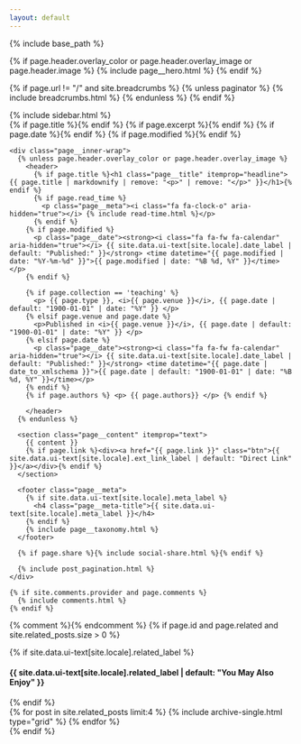 ```yaml
---
layout: default
---
```


{% include base_path %}

{% if page.header.overlay_color or page.header.overlay_image or page.header.image %}
  {% include page__hero.html %}
{% endif %}

{% if page.url != "/" and site.breadcrumbs %}
  {% unless paginator %}
    {% include breadcrumbs.html %}
  {% endunless %}
{% endif %}

<div id="main" role="main">
  {% include sidebar.html %}

  <article class="page" itemscope itemtype="http://schema.org/CreativeWork">
    {% if page.title %}<meta itemprop="headline" content="{{ page.title | markdownify | strip_html | strip_newlines | escape_once }}">{% endif %}
    {% if page.excerpt %}<meta itemprop="description" content="{{ page.excerpt | markdownify | strip_html | strip_newlines | escape_once }}">{% endif %}
    {% if page.date %}<meta itemprop="datePublished" content="{{ page.date | date: "%B %d, %Y" }}">{% endif %}
    {% if page.modified %}<meta itemprop="dateModified" content="{{ page.modified | date: "%B %d, %Y" }}">{% endif %}

    <div class="page__inner-wrap">
      {% unless page.header.overlay_color or page.header.overlay_image %}
        <header>
          {% if page.title %}<h1 class="page__title" itemprop="headline">{{ page.title | markdownify | remove: "<p>" | remove: "</p>" }}</h1>{% endif %}
          {% if page.read_time %}
            <p class="page__meta"><i class="fa fa-clock-o" aria-hidden="true"></i> {% include read-time.html %}</p>
          {% endif %}
        {% if page.modified %}
          <p class="page__date"><strong><i class="fa fa-fw fa-calendar" aria-hidden="true"></i> {{ site.data.ui-text[site.locale].date_label | default: "Published:" }}</strong> <time datetime="{{ page.modified | date: "%Y-%m-%d" }}">{{ page.modified | date: "%B %d, %Y" }}</time></p>
        {% endif %}
        
        {% if page.collection == 'teaching' %}
          <p> {{ page.type }}, <i>{{ page.venue }}</i>, {{ page.date | default: "1900-01-01" | date: "%Y" }} </p>
        {% elsif page.venue and page.date %}
          <p>Published in <i>{{ page.venue }}</i>, {{ page.date | default: "1900-01-01" | date: "%Y" }} </p>
        {% elsif page.date %}
          <p class="page__date"><strong><i class="fa fa-fw fa-calendar" aria-hidden="true"></i> {{ site.data.ui-text[site.locale].date_label | default: "Published:" }}</strong> <time datetime="{{ page.date | date_to_xmlschema }}">{{ page.date | default: "1900-01-01" | date: "%B %d, %Y" }}</time></p>
        {% endif %}
        {% if page.authors %} <p> {{ page.authors}} </p> {% endif %}
    
        </header>
      {% endunless %}

      <section class="page__content" itemprop="text">
        {{ content }}
        {% if page.link %}<div><a href="{{ page.link }}" class="btn">{{ site.data.ui-text[site.locale].ext_link_label | default: "Direct Link" }}</a></div>{% endif %}
      </section>

      <footer class="page__meta">
        {% if site.data.ui-text[site.locale].meta_label %}
          <h4 class="page__meta-title">{{ site.data.ui-text[site.locale].meta_label }}</h4>
        {% endif %}
        {% include page__taxonomy.html %}
      </footer>

      {% if page.share %}{% include social-share.html %}{% endif %}

      {% include post_pagination.html %}
    </div>

    {% if site.comments.provider and page.comments %}
      {% include comments.html %}
    {% endif %}
  </article>

  {% comment %}<!-- only show related on a post page when not disabled -->{% endcomment %}
  {% if page.id and page.related and site.related_posts.size > 0 %}
    <div class="page__related">
      {% if site.data.ui-text[site.locale].related_label %}
        <h4 class="page__related-title">{{ site.data.ui-text[site.locale].related_label | default: "You May Also Enjoy" }}</h4>
      {% endif %}
      <div class="grid__wrapper">
        {% for post in site.related_posts limit:4 %}
          {% include archive-single.html type="grid" %}
        {% endfor %}
      </div>
    </div>
  {% endif %}
</div>
